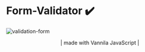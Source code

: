 # Form-Validator ✔️  

![validation-form](https://user-images.githubusercontent.com/56850413/78194079-81150480-7452-11ea-8032-44a01cfa8efe.jpeg)


<p align="center">
| made with Vannila JavaScript |
</p>
